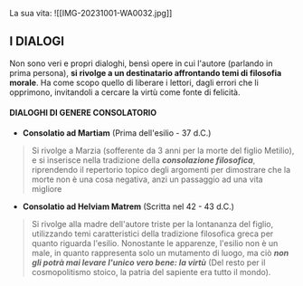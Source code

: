 La sua vita: 
![[IMG-20231001-WA0032.jpg]]

## I DIALOGI
Non sono veri e propri dialoghi, bensì opere in cui l'autore (parlando in prima persona), __si rivolge a un destinatario affrontando temi di filosofia morale__. Ha come scopo quello di liberare i lettori, dagli errori che li opprimono, invitandoli a cercare la virtù come fonte di felicità.

#### DIALOGHI DI GENERE CONSOLATORIO
- __Consolatio ad Martiam__ (Prima dell'esilio - 37 d.C.)
> Si rivolge a Marzia (sofferente da 3 anni per la morte del figlio Metilio), e si inserisce nella tradizione della ___consolazione filosofica___, riprendendo il repertorio topico degli argomenti per dimostrare che la morte non è una cosa negativa, anzi un passaggio ad una vita migliore

- __Consolatio ad Helviam Matrem__ (Scritta nel 42 - 43 d.C.)
> Si rivolge alla madre dell'autore triste per la lontananza del figlio, utilizzando temi caratteristici della tradizione filosofica greca per quanto riguarda l'esilio. Nonostante le apparenze, l'esilio non è un male, in quanto rappresenta solo un mutamento di luogo, ma ciò ___non gli potrà mai levare l'unico vero bene: la virtù___ (Del resto per il cosmopolitismo stoico, la patria del sapiente era tutto il mondo).

